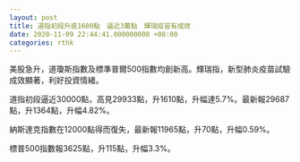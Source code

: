 ```yaml
---
layout: post
title: 道指初段升逾1600點　逼近3萬點　輝瑞疫苗有成效
date: 2020-11-09 22:44:41.000000000 +08:00
categories: rthk
---
```


美股急升，道瓊斯指數及標準普爾500指數均創新高。輝瑞指，新型肺炎疫苗試驗成效顯著，利好投資情緒。

道指初段逼近30000點，高見29933點，升1610點，升幅達5.7%。最新報29687點，升1364點，升幅4.82%。

納斯達克指數在12000點得而復失，最新報11965點，升70點，升幅0.59%。

標普500指數報3625點，升115點，升幅3.3%。
